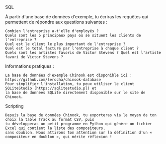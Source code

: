 SQL

À partir d'une base de données d'exemple, tu écriras les requêtes qui permettent de répondre aux questions suivantes :

    Combien l'entreprise a-t'elle d'employés ?
    Quels sont les 5 principaux pays où se situent les clients de l'entreprise ?
    Quel est le client le plus important de l'entreprise ?
    Quel est le total facturé par l'entreprise à chaque client ?
    Quels sont les artistes favoris de Victor Stevens ? Quel est l'artiste favori de Victor Stevens ?

Informations pratiques :

    La base de données d'exemple Chinook est disponible ici : https://github.com/lerocha/chinook-database
    Pour simplifier l'installation, tu peux utiliser le client SQLiteStudio (https://sqlitestudio.pl) et 
    la base de données SQLite directement disponible sur le site de Chinook.

Scripting

    Depuis la base de données Chinook, tu exporteras via le moyen de ton choix la table Track au format CSV, puis 
    tu développeras un petit programme en Python qui génère un fichier Excel qui contient la liste des compositeurs, 
    sans doublon. Nous attirons ton attention sur la définition d'un « compositeur en doublon », qui mérite réflexion !

